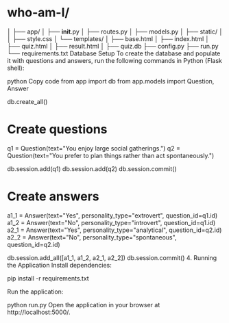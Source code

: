# who-am-I/
│
├── app/
│   ├── __init__.py
│   ├── routes.py
│   ├── models.py
│   ├── static/
│   │   ├── style.css
│   └── templates/
│       ├── base.html
│       ├── index.html
│       ├── quiz.html
│       ├── result.html
│
├── quiz.db
├── config.py
├── run.py
└── requirements.txt
Database Setup
To create the database and populate it with questions and answers, run the following commands in Python (Flask shell):

python
Copy code
from app import db
from app.models import Question, Answer

db.create_all()

# Create questions
q1 = Question(text="You enjoy large social gatherings.")
q2 = Question(text="You prefer to plan things rather than act spontaneously.")

db.session.add(q1)
db.session.add(q2)
db.session.commit()

# Create answers
a1_1 = Answer(text="Yes", personality_type="extrovert", question_id=q1.id)
a1_2 = Answer(text="No", personality_type="introvert", question_id=q1.id)
a2_1 = Answer(text="Yes", personality_type="analytical", question_id=q2.id)
a2_2 = Answer(text="No", personality_type="spontaneous", question_id=q2.id)

db.session.add_all([a1_1, a1_2, a2_1, a2_2])
db.session.commit()
4. Running the Application
Install dependencies:

pip install -r requirements.txt

Run the application:

python run.py
Open the application in your browser at http://localhost:5000/.

